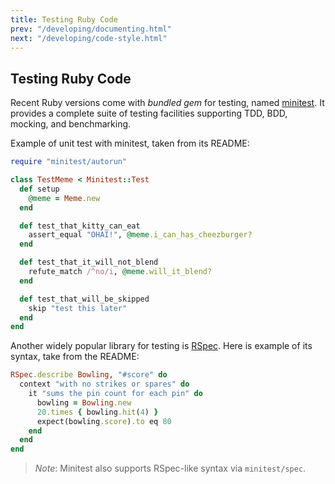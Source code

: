 ```yaml
---
title: Testing Ruby Code
prev: "/developing/documenting.html"
next: "/developing/code-style.html"
---
```


## Testing Ruby Code

Recent Ruby versions come with *bundled gem* for testing, named <a
href='https://github.com/seattlerb/minitest' class='remote'
target='_blank'>minitest</a>. It provides a complete suite of testing
facilities supporting TDD, BDD, mocking, and benchmarking.

Example of unit test with minitest, taken from its README:


```ruby
require "minitest/autorun"

class TestMeme < Minitest::Test
  def setup
    @meme = Meme.new
  end

  def test_that_kitty_can_eat
    assert_equal "OHAI!", @meme.i_can_has_cheezburger?
  end

  def test_that_it_will_not_blend
    refute_match /^no/i, @meme.will_it_blend?
  end

  def test_that_will_be_skipped
    skip "test this later"
  end
end
```

Another widely popular library for testing is <a
href='http://rspec.info/' class='remote' target='_blank'>RSpec</a>. Here
is example of its syntax, take from the README:


```ruby
RSpec.describe Bowling, "#score" do
  context "with no strikes or spares" do
    it "sums the pin count for each pin" do
      bowling = Bowling.new
      20.times { bowling.hit(4) }
      expect(bowling.score).to eq 80
    end
  end
end
```

> *Note*\: Minitest also supports RSpec-like syntax via `minitest/spec`.

